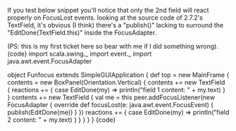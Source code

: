 If you test below snippet you'll notice that only the 2nd field will react properly on FocusLost events. looking at the source code of 2.7.2's TextField, it's obvious (I think) there's a "publish()" lacking to surround the "EditDone(TextField.this)" inside the FocusAdapter.

(PS: this is my first ticket here so bear with me if I did something wrong).
{code}
import scala.swing._
import event._
import java.awt.event.FocusAdapter

object Funfocus extends SimpleGUIApplication {
 def top = new MainFrame {
  contents = new BoxPanel(Orientation.Vertical) {
   contents += new TextField {
    reactions += { case EditDone(my) => println("field 1 content: " + my.text) }
   }
   contents += new TextField {
    val me = this
    peer.addFocusListener(new FocusAdapter {
     override def focusLost(e: java.awt.event.FocusEvent) { publish(EditDone(me)) }
    })
    reactions += { case EditDone(my) => println("field 2 content: " + my.text) }
   }
  }
 }
}
{code}
